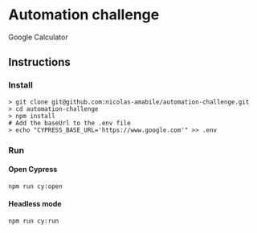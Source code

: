# Automation challenge
Google Calculator

## Instructions
### Install
```
> git clone git@github.com:nicolas-amabile/automation-challenge.git
> cd automation-challenge
> npm install
# Add the baseUrl to the .env file
> echo "CYPRESS_BASE_URL='https://www.google.com'" >> .env
```

### Run
#### Open Cypress
```
npm run cy:open
```

#### Headless mode
```
npm run cy:run
```